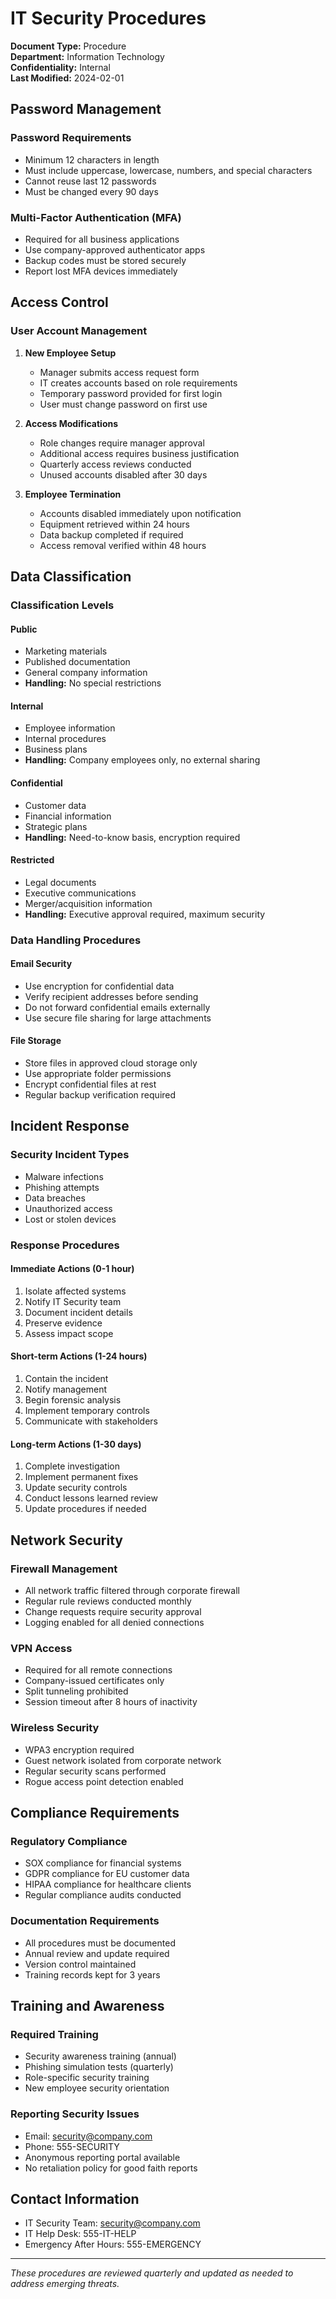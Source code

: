 # IT Security Procedures

**Document Type:** Procedure  
**Department:** Information Technology  
**Confidentiality:** Internal  
**Last Modified:** 2024-02-01  

## Password Management

### Password Requirements
- Minimum 12 characters in length
- Must include uppercase, lowercase, numbers, and special characters
- Cannot reuse last 12 passwords
- Must be changed every 90 days

### Multi-Factor Authentication (MFA)
- Required for all business applications
- Use company-approved authenticator apps
- Backup codes must be stored securely
- Report lost MFA devices immediately

## Access Control

### User Account Management
1. **New Employee Setup**
   - Manager submits access request form
   - IT creates accounts based on role requirements
   - Temporary password provided for first login
   - User must change password on first use

2. **Access Modifications**
   - Role changes require manager approval
   - Additional access requires business justification
   - Quarterly access reviews conducted
   - Unused accounts disabled after 30 days

3. **Employee Termination**
   - Accounts disabled immediately upon notification
   - Equipment retrieved within 24 hours
   - Data backup completed if required
   - Access removal verified within 48 hours

## Data Classification

### Classification Levels

#### Public
- Marketing materials
- Published documentation
- General company information
- **Handling:** No special restrictions

#### Internal
- Employee information
- Internal procedures
- Business plans
- **Handling:** Company employees only, no external sharing

#### Confidential
- Customer data
- Financial information
- Strategic plans
- **Handling:** Need-to-know basis, encryption required

#### Restricted
- Legal documents
- Executive communications
- Merger/acquisition information
- **Handling:** Executive approval required, maximum security

### Data Handling Procedures

#### Email Security
- Use encryption for confidential data
- Verify recipient addresses before sending
- Do not forward confidential emails externally
- Use secure file sharing for large attachments

#### File Storage
- Store files in approved cloud storage only
- Use appropriate folder permissions
- Encrypt confidential files at rest
- Regular backup verification required

## Incident Response

### Security Incident Types
- Malware infections
- Phishing attempts
- Data breaches
- Unauthorized access
- Lost or stolen devices

### Response Procedures

#### Immediate Actions (0-1 hour)
1. Isolate affected systems
2. Notify IT Security team
3. Document incident details
4. Preserve evidence
5. Assess impact scope

#### Short-term Actions (1-24 hours)
1. Contain the incident
2. Notify management
3. Begin forensic analysis
4. Implement temporary controls
5. Communicate with stakeholders

#### Long-term Actions (1-30 days)
1. Complete investigation
2. Implement permanent fixes
3. Update security controls
4. Conduct lessons learned review
5. Update procedures if needed

## Network Security

### Firewall Management
- All network traffic filtered through corporate firewall
- Regular rule reviews conducted monthly
- Change requests require security approval
- Logging enabled for all denied connections

### VPN Access
- Required for all remote connections
- Company-issued certificates only
- Split tunneling prohibited
- Session timeout after 8 hours of inactivity

### Wireless Security
- WPA3 encryption required
- Guest network isolated from corporate network
- Regular security scans performed
- Rogue access point detection enabled

## Compliance Requirements

### Regulatory Compliance
- SOX compliance for financial systems
- GDPR compliance for EU customer data
- HIPAA compliance for healthcare clients
- Regular compliance audits conducted

### Documentation Requirements
- All procedures must be documented
- Annual review and update required
- Version control maintained
- Training records kept for 3 years

## Training and Awareness

### Required Training
- Security awareness training (annual)
- Phishing simulation tests (quarterly)
- Role-specific security training
- New employee security orientation

### Reporting Security Issues
- Email: security@company.com
- Phone: 555-SECURITY
- Anonymous reporting portal available
- No retaliation policy for good faith reports

## Contact Information

- IT Security Team: security@company.com
- IT Help Desk: 555-IT-HELP
- Emergency After Hours: 555-EMERGENCY

---
*These procedures are reviewed quarterly and updated as needed to address emerging threats.*
